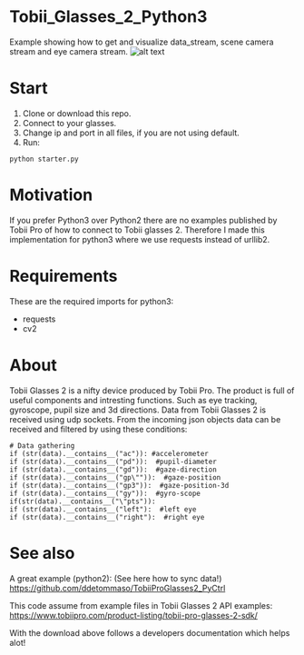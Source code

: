 # Tobii_Glasses_2_Python3
Example showing how to get and visualize data_stream, scene camera stream and eye camera stream.
![alt text](https://www.tobiipro.com/imagevault/publishedmedia/02lhuuvawcqhy19glrmp/TobiiPro_Glasses_2_Eye_Tracker_side_3_1.jpg)

# Start
1. Clone or download this repo.
2. Connect to your glasses.
3. Change ip and port in all files, if you are not using default.
4. Run:
```
python starter.py
```

# Motivation
If you prefer Python3 over Python2 there are no examples published by Tobii Pro of how to connect to Tobii glasses 2. Therefore I made this implementation for python3 where we use requests instead of urllib2.

# Requirements
These are the required imports for python3:
* requests
* cv2

# About
Tobii Glasses 2 is a nifty device produced by Tobii Pro. The product is full of useful components and intresting functions. Such as eye tracking, gyroscope, pupil size and 3d directions. Data from Tobii Glasses 2 is received using udp sockets. From the incoming json objects data can be received and filtered by using these conditions:
```
# Data gathering
if (str(data).__contains__("ac")): #accelerometer
if (str(data).__contains__("pd")):  #pupil-diameter
if (str(data).__contains__("gd")):  #gaze-direction
if (str(data).__contains__("gp\"")):  #gaze-position
if (str(data).__contains__("gp3")):  #gaze-position-3d
if (str(data).__contains__("gy")):  #gyro-scope
if(str(data).__contains__("\"pts")):
if (str(data).__contains__("left"):  #left eye
if (str(data).__contains__("right"):  #right eye
```

# See also
A great example (python2): (See here how to sync data!)
https://github.com/ddetommaso/TobiiProGlasses2_PyCtrl

This code assume from example files in Tobii Glasses 2 API examples:
https://www.tobiipro.com/product-listing/tobii-pro-glasses-2-sdk/

With the download above follows a developers documentation which helps alot!
